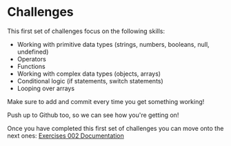# Challenges

This first set of challenges focus on the following skills:

- Working with primitive data types (strings, numbers, booleans, null, undefined)
- Operators
- Functions
- Working with complex data types (objects, arrays)
- Conditional logic (if statements, switch statements)
- Looping over arrays

Make sure to add and commit every time you get something working!

Push up to Github too, so we can see how you're getting on!

Once you have completed this first set of challenges you can move onto the next ones: [Exercises 002 Documentation](./exercise002.md)
